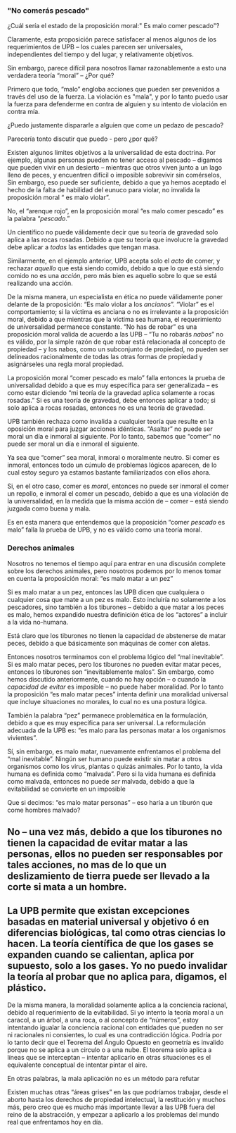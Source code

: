 ### "No comerás pescado"

¿Cuál sería el estado de la proposición moral:" Es malo comer pescado"?

Claramente, esta proposición parece satisfacer al menos algunos de los requerimientos de UPB – los cuales parecen ser universales, independientes del tiempo y del lugar, y relativamente objetivos.

Sin embargo, parece difícil para nosotros llamar razonablemente a esto una verdadera teoría “moral” – ¿Por qué?

Primero que todo, “malo” engloba acciones que pueden ser prevenidos a través del uso de la fuerza. La violación es "mala", y por lo tanto puedo usar la fuerza para defenderme en contra de alguien y su intento de violación en contra mía.

¿Puedo justamente dispararle a alguien que come un pedazo de pescado?

Parecería tonto discutir que puedo - pero ¿por qué?

Existen algunos limites objetivos a la universalidad de esta doctrina. Por ejemplo, algunas personas pueden no tener acceso al pescado –  digamos que pueden vivir en un desierto – mientras que otros viven junto a un lago lleno de peces, y encuentren difícil o imposible sobrevivir sin comérselos, Sin embargo, eso puede ser suficiente, debido a que ya hemos aceptado el hecho de la falta de habilidad del eunuco para violar, no invalida la proposición moral “ es malo violar”.

No, el “arenque rojo”, en la proposición moral “es malo comer pescado” es la palabra “*pescado*.”

Un científico no puede válidamente decir que su teoría de gravedad solo aplica a las rocas rosadas. Debido a que su teoría que involucre la gravedad debe aplicar a *todas* las entidades que tengan masa.

Similarmente, en el ejemplo anterior, UPB acepta solo el *acto* de comer, y rechazar *aquello* que está siendo comido, debido a que lo que está siendo comido no es una *acción*, pero más bien es aquello sobre lo que se está realizando una acción.

De la misma manera, un especialista en ética no puede válidamente poner delante de la proposición: “Es malo violar a los *ancianos*”.  “Violar” es el comportamiento; si la víctima es anciana o no es irrelevante a la proposición moral, debido a que mientras que la víctima sea humana, el requerimiento de universalidad permanece constante. “No has de robar” es una proposición moral valida de acuerdo a las UPB – “Tu no robarás *nabos*” no es válido, por la simple razón de que robar está relacionada al concepto de propiedad – y los nabos, como un subconjunto de propiedad, no pueden ser delineados racionalmente de todas las otras formas de propiedad y asignárseles una regla moral propiedad.

La proposición moral “comer pescado es malo” falla entonces la prueba de universalidad debido a que es muy específica para ser generalizada – es como estar diciendo “mi teoría de la gravedad aplica solamente a rocas rosadas.” Si es una teoría de gravedad, debe entonces aplicar a todo; si solo aplica a rocas rosadas, entonces no es una teoría de gravedad.

UPB también rechaza como invalida a cualquier teoría que resulte en la oposición moral para juzgar acciones idénticas. “Asaltar” no puede ser moral un día e inmoral al siguiente. Por lo tanto, sabemos que “comer” no puede ser moral un día e inmoral el siguiente.

Ya sea que “comer” sea moral, inmoral o moralmente neutro. Si comer es inmoral, entonces todo un cúmulo de problemas lógicos aparecen, de lo cual estoy seguro ya estamos bastante familiarizados con ellos ahora.

Si, en el otro caso, comer es *moral*, entonces no puede ser inmoral el comer un repollo, e inmoral el comer un pescado, debido a que es una violación de la universalidad, en la medida que la misma acción de – comer – está siendo juzgada como buena y mala.

Es en esta manera que entendemos que la proposición “comer *pescado* es malo” falla la prueba de UPB, y no es válido como una teoría moral.

### Derechos animales

Nosotros no tenemos el tiempo aquí para entrar en una discusión complete sobre los derechos animales, pero nosotros podemos por lo menos tomar en cuenta la proposición moral: “es malo matar a un pez”

Si es malo matar a un pez, entonces las UPB dicen que cualquiera o cualquier cosa que mate a un pez es malo. Esto incluiría no solamente a los pescadores, sino también a los tiburones – debido a que matar a los peces es malo, hemos expandido nuestra definición ética de los “actores” a incluir a la vida no-humana.

Está claro que los tiburones no tienen la capacidad de abstenerse de matar peces, debido a que básicamente son máquinas de comer con aletas.

Entonces nosotros terminamos con el problema lógico del “mal inevitable”. Si es malo matar peces, pero los tiburones no pueden evitar matar peces, entonces lo tiburones son “inevitablemente malos”. Sin embargo, como hemos discutido anteriormente, cuando no hay opción – o cuando la *capacidad de evitar* es imposible – no puede haber moralidad. Por lo tanto la proposición “es malo matar peces” intenta definir una moralidad universal que incluye situaciones no morales, lo cual no es una postura lógica.

También la palabra “pez” permanece problemática en la formulación, debido a que es muy específica para ser universal. La reformulación adecuada de la UPB es: “es malo para las personas matar a los organismos vivientes”.

Sí, sin embargo, es malo matar, nuevamente enfrentamos el problema del “mal inevitable”. Ningún ser humano puede existir sin matar a otros organismos como los virus, plantas o quizás animales. Por lo tanto, la vida humana es definida como “malvada”. Pero si la vida humana es definida como malvada, entonces no puede *ser* malvada, debido a que la evitabilidad se convierte en un imposible

Que si decimos: “es malo matar personas” – eso haría a un tiburón que come hombres malvado?

No – una vez más, debido a que los tiburones no tienen la capacidad de evitar matar a las personas, ellos no pueden ser responsables por tales acciones, no mas de lo que un deslizamiento de tierra puede ser llevado a la corte si mata a un hombre.
-
La UPB permite que existan excepciones basadas en material universal y objetivo ó en diferencias biológicas, tal como otras ciencias lo hacen. La teoría científica de que los gases se expanden cuando se calientan, aplica por supuesto, solo a los gases. Yo no puedo invalidar la teoría al probar que no aplica para, digamos, el plástico. 
-
De la misma manera, la moralidad solamente aplica a la conciencia racional, debido al requerimiento de la evitabilidad. Si yo intento la teoría moral a un caracol, a un árbol, a una roca, o al concepto de “números”, estoy intentando igualar la conciencia racional con entidades que pueden no ser ni racionales ni consientes, lo cual es una contradicción lógica. Podría por lo tanto decir que el Teorema del Ángulo Opuesto en geometría es invalido porque no se aplica a un circulo o a una nube. El teorema solo aplica a líneas que se interceptan – intentar aplicarlo en otras situaciones es el equivalente conceptual de intentar pintar el aire.

En otras palabras, la mala aplicación no es un método para refutar

Existen muchas otras “áreas grises” en las que podríamos trabajar, desde el aborto hasta los derechos de propiedad intelectual, la restitución y muchos más, pero creo que es mucho más importante llevar a las UPB fuera del reino de la abstracción, y empezar a aplicarlo a los problemas del mundo real que enfrentamos hoy en día.
